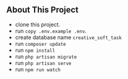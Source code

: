 

## About This Project

- clone this project.
- run `copy .env.example .env`.
- create database name `creative_soft_task`
- run `composer update`
- run `npm install`
- run `php artisan migrate`
- run `php artisan serve`
- run `npm run watch`


